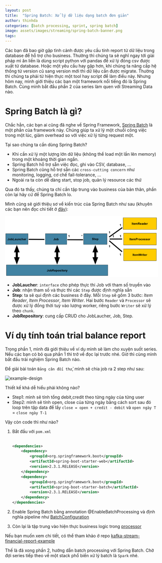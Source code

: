 ```yaml
---
layout: post
title:  "Spring Batch: Xử lý dữ liệu dạng batch đơn giản"
author: thinhda
categories: [batch processing, sprint, spring batch]
image: assets/images/streaming/spring-batch-banner.png
tags: 
---
```


Các bạn đã bao giờ gặp tình cảnh được yêu cầu tính report từ dữ liệu trong database để hỗ trợ cho business. Thường thì chúng ta sẽ nghĩ ngay tới giải pháp mì ăn liền là dùng script python với pandas để xử lý đóng csv được xuất từ database. Hoặc một yêu cầu hay gặp hơn, khi chúng ta nâng cấp hệ thống từ version cũ sang version mới thì dữ liệu cần được migrate. Thường thì chúng ta phải từ hiện thực một tool hay script để làm điều này. Nhưng hôm nay, mình giới thiệu các bạn một framework nổi tiếng đó là Spring Batch. Cùng mình bắt đầu phần 2 của series làm quen với Streaming Data nào.

# Spring Batch là gì?

Chắc hẳn, các bạn ai cũng đã nghe về Spring Framework, [Spring Batch](https://docs.spring.io/spring-batch/docs/current/reference/html/job.html) là một phần của framework này. Chúng giúp ta xử lý một chuỗi công việc trong một lúc, giảm overhead so với việc xử lý từng request một.

Tại sao chúng ta cần dùng Spring Batch?

- Khi cần xử lý một lượng lớn dữ liệu (không thể load một lần lên memory) trong một khoảng thời gian ngắn.
- Spring Batch hỗ trợ sẵn việc đọc, ghi vào CSV, database, ...
- Spring Batch cũng hỗ trợ sẵn các `cross-cutting concern` như monitoring, logging, cơ chế fail-tolerance, ...
- Ngoài ra ta còn dễ dàng start, stop job, quản lý resource các thứ

Qua đó ta thấy, chúng ta chỉ cần tập trung vào business của bản thân, phần còn lại hãy cứ để Spring Batch lo.


Mình cũng sẽ giới thiệu sơ vể kiến trúc của Spring Batch như sau (khuyên các bạn nên đọc chi tiết ở [đây](https://docs.spring.io/spring-batch/docs/current/reference/html/job.html)):

![gioi thieu step](/assets/images/streaming/spring-batch-component-1.png)

- **JobLaucher**: `interface` cho phép thực thi Job với tham số truyền vào
- **Job**: nhận tham số và thực thi các `Step` được định nghĩa sẵn
- **Step**: ta sẽ qui định các business ở đây. Mỗi `Step` sẽ gồm 3 bước: *Item Reader*, *Item Processor*, *Item Writer*. Hai bước `Reader` và `Processor` sẽ được xử lý đồng thời tuỳ vào lượng worker, riêng bước `Writer` sẽ xử lý theo `chunk`.
- **JobRepository**: cung cấp CRUD cho JobLaucher, Job, Step.

# Ví dụ tính toán trial balance report 

Trong phần 1, mình đã giới thiệu về ví dụ mình sẽ làm cho xuyện suốt series. Nếu các bạn có bỏ qua phần 1 thì trở về đọc lại trước nhé. Giờ thì cùng mình bắt đầu trải nghiệm Spring Batch nào. 

Để giải bài toán `Bảng cân đối thử`, mình sẽ chia job ra 2 step như sau:

![example-design](../../assets/images/streaming/example-design.png)

Thiết kế khá dễ hiểu phải không nào? 

- Step1: mình sẽ tính tổng debit,credit theo từng ngày của từng user
- Step2: mình sẽ tính open, close của từng ngày bằng cách sort sau đó loop trên tập data để lấy `close = open + credit - debit` và `open ngày T` = `close ngày T-1`

Vậy còn code thì như nào? 

1. Bắt đầu với `pom.xml`

    ```xml

    <dependencies>
        <dependency>
            <groupId>org.springframework.boot</groupId>
            <artifactId>spring-boot-starter-web</artifactId>
            <version>2.3.1.RELEASE</version>
        </dependency>
        <dependency>
            <groupId>org.springframework.boot</groupId>
            <artifactId>spring-boot-starter-batch</artifactId>
            <version>2.3.1.RELEASE</version>
        </dependency>
    </dependencies>

    ```

2. Enable Spring Batch bằng annotation @EnableBatchProcessing và định nghĩa pipeline như [BatchConfiguration](https://github.com/thinhdanggroup/kafka-stream-financial-report-example/blob/main/spring-batch/src/main/java/io/github/thinhdanggroup/config/BatchConfiguration.java)
3. Còn lại là tập trung vào hiện thực business logic trong [processor](https://github.com/thinhdanggroup/kafka-stream-financial-report-example/tree/main/spring-batch/src/main/java/io/github/thinhdanggroup/processor)

Nếu bạn muốn xem chi tiết, có thể tham khảo ở repo [kafka-stream-financial-report-example](https://github.com/thinhdanggroup/kafka-stream-financial-report-example)

Thế là đã xong phần 2, hướng dẫn batch processing với Spring Batch. Chờ đợi series tiếp theo về một stack phổ biến xử lý batch là `Spark` nhé.